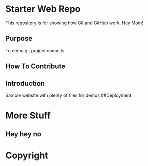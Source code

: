# Starter Web Repo

This repository is for showing how Git and GitHub work. Hey Mom!

## Purpose
To demo git project commits

## How To Contribute
## Introduction
Sample website with plenty of files for demos
##Deployment
# More Stuff
## Hey hey no

# Copyright
